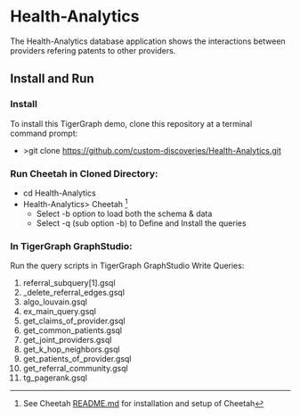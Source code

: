 # Health-Analytics
The Health-Analytics database application shows the interactions between providers refering patents to other providers.
## Install and Run
### Install
To install this TigerGraph demo, clone this repository at a terminal command prompt: 
- \>git clone https://github.com/custom-discoveries/Health-Analytics.git
### Run Cheetah in Cloned Directory:
-  cd Health-Analytics
-  Health-Analytics\> Cheetah [^1]
    - Select -b option to load both the schema & data
    - Select -q (sub option -b) to Define and Install the queries
[^1]: See Cheetah [README.md](https://github.com/custom-discoveries/Cheetah/blob/main/README.md) for installation and setup of Cheetah
### In TigerGraph GraphStudio:
Run the query scripts in TigerGraph GraphStudio Write Queries:
1. referral_subquery[1].gsql
2. _delete_referral_edges.gsql
3. algo_louvain.gsql
4. ex_main_query.gsql
5. get_claims_of_provider.gsql
6. get_common_patients.gsql
7. get_joint_providers.gsql
8. get_k_hop_neighbors.gsql
9. get_patients_of_provider.gsql
10. get_referral_community.gsql
11. tg_pagerank.gsql
